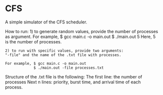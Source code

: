 # CFS
A simple simulator of the CFS scheduler.

How to run:
    1) to generate random values, provide the number of processes as argument. 
    For example, $ gcc main.c -o main.out
                 $ ./main.out 5
    Here, 5 is the number of processes.

    2) to run with specific values, provide two arguments: 
    "-file" and the name of the .txt file with processes.

    For example, $ gcc main.c -o main.out
                 $ ./main.out -file processes.txt

Structure of the .txt file is the following:
    The first line: the number of processes
    Next n lines: priority, burst time, and arrival time of each process.
